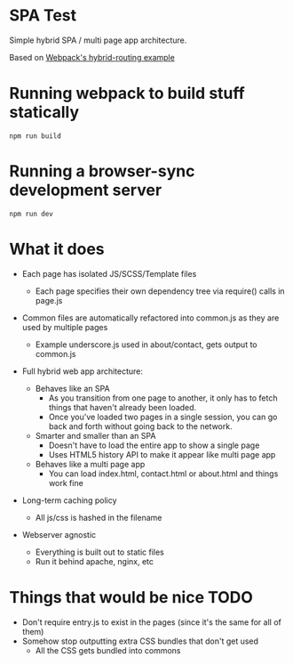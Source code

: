 # SPA Test

Simple hybrid SPA / multi page app architecture.

Based on [Webpack's hybrid-routing example](https://github.com/webpack/webpack/tree/master/examples/hybrid-routing)


# Running webpack to build stuff statically

    npm run build


# Running a browser-sync development server


    npm run dev


# What it does

  * Each page has isolated JS/SCSS/Template files
    * Each page specifies their own dependency tree via
    require() calls in page.js

  * Common files are automatically refactored into common.js as they are used
  by multiple pages
    * Example underscore.js used in about/contact, gets output to common.js

  * Full hybrid web app architecture:

    * Behaves like an SPA
      * As you transition from one page to another, it only has to fetch things that
      haven't already been loaded.
      * Once you've loaded two pages in a single session, you can go back and forth
      without going back to the network.
    * Smarter and smaller than an SPA
      * Doesn't have to load the entire app to show a single page
      * Uses HTML5 history API to make it appear like multi page app
    * Behaves like a multi page app
      * You can load index.html, contact.html or about.html and things work fine

  * Long-term caching policy
    * All js/css is hashed in the filename

  * Webserver agnostic
    * Everything is built out to static files
    * Run it behind apache, nginx, etc


# Things that would be nice TODO

  * Don't require entry.js to exist in the pages (since it's the same for all of them)
  * Somehow stop outputting extra CSS bundles that don't get used
    * All the CSS gets bundled into commons
